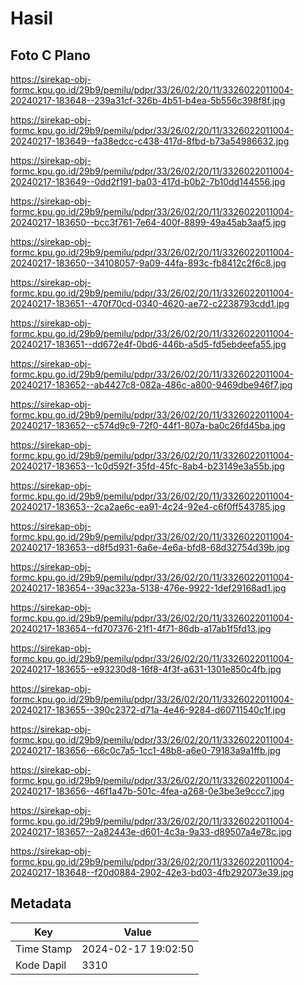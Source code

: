# Hasil

## Foto C Plano

https://sirekap-obj-formc.kpu.go.id/29b9/pemilu/pdpr/33/26/02/20/11/3326022011004-20240217-183648--239a31cf-326b-4b51-b4ea-5b556c398f8f.jpg

https://sirekap-obj-formc.kpu.go.id/29b9/pemilu/pdpr/33/26/02/20/11/3326022011004-20240217-183649--fa38edcc-c438-417d-8fbd-b73a54986632.jpg

https://sirekap-obj-formc.kpu.go.id/29b9/pemilu/pdpr/33/26/02/20/11/3326022011004-20240217-183649--0dd2f191-ba03-417d-b0b2-7b10dd144556.jpg

https://sirekap-obj-formc.kpu.go.id/29b9/pemilu/pdpr/33/26/02/20/11/3326022011004-20240217-183650--bcc3f761-7e64-400f-8899-49a45ab3aaf5.jpg

https://sirekap-obj-formc.kpu.go.id/29b9/pemilu/pdpr/33/26/02/20/11/3326022011004-20240217-183650--34108057-9a09-44fa-893c-fb8412c2f6c8.jpg

https://sirekap-obj-formc.kpu.go.id/29b9/pemilu/pdpr/33/26/02/20/11/3326022011004-20240217-183651--470f70cd-0340-4620-ae72-c2238793cdd1.jpg

https://sirekap-obj-formc.kpu.go.id/29b9/pemilu/pdpr/33/26/02/20/11/3326022011004-20240217-183651--dd672e4f-0bd6-446b-a5d5-fd5ebdeefa55.jpg

https://sirekap-obj-formc.kpu.go.id/29b9/pemilu/pdpr/33/26/02/20/11/3326022011004-20240217-183652--ab4427c8-082a-486c-a800-9469dbe946f7.jpg

https://sirekap-obj-formc.kpu.go.id/29b9/pemilu/pdpr/33/26/02/20/11/3326022011004-20240217-183652--c574d9c9-72f0-44f1-807a-ba0c26fd45ba.jpg

https://sirekap-obj-formc.kpu.go.id/29b9/pemilu/pdpr/33/26/02/20/11/3326022011004-20240217-183653--1c0d592f-35fd-45fc-8ab4-b23149e3a55b.jpg

https://sirekap-obj-formc.kpu.go.id/29b9/pemilu/pdpr/33/26/02/20/11/3326022011004-20240217-183653--2ca2ae6c-ea91-4c24-92e4-c6f0ff543785.jpg

https://sirekap-obj-formc.kpu.go.id/29b9/pemilu/pdpr/33/26/02/20/11/3326022011004-20240217-183653--d8f5d931-6a6e-4e6a-bfd8-68d32754d39b.jpg

https://sirekap-obj-formc.kpu.go.id/29b9/pemilu/pdpr/33/26/02/20/11/3326022011004-20240217-183654--39ac323a-5138-476e-9922-1def29168ad1.jpg

https://sirekap-obj-formc.kpu.go.id/29b9/pemilu/pdpr/33/26/02/20/11/3326022011004-20240217-183654--fd707376-21f1-4f71-86db-a17ab1f5fd13.jpg

https://sirekap-obj-formc.kpu.go.id/29b9/pemilu/pdpr/33/26/02/20/11/3326022011004-20240217-183655--e93230d8-16f8-4f3f-a631-1301e850c4fb.jpg

https://sirekap-obj-formc.kpu.go.id/29b9/pemilu/pdpr/33/26/02/20/11/3326022011004-20240217-183655--390c2372-d71a-4e46-9284-d60711540c1f.jpg

https://sirekap-obj-formc.kpu.go.id/29b9/pemilu/pdpr/33/26/02/20/11/3326022011004-20240217-183656--66c0c7a5-1cc1-48b8-a6e0-79183a9a1ffb.jpg

https://sirekap-obj-formc.kpu.go.id/29b9/pemilu/pdpr/33/26/02/20/11/3326022011004-20240217-183656--46f1a47b-501c-4fea-a268-0e3be3e9ccc7.jpg

https://sirekap-obj-formc.kpu.go.id/29b9/pemilu/pdpr/33/26/02/20/11/3326022011004-20240217-183657--2a82443e-d601-4c3a-9a33-d89507a4e78c.jpg

https://sirekap-obj-formc.kpu.go.id/29b9/pemilu/pdpr/33/26/02/20/11/3326022011004-20240217-183648--f20d0884-2902-42e3-bd03-4fb292073e39.jpg


## Metadata

| Key        | Value               |
| ---------- | ------------------- |
| Time Stamp | 2024-02-17 19:02:50 |
| Kode Dapil | 3310                |



